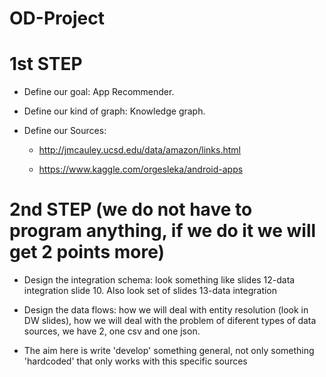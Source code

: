 # OD-Project


# 1st STEP 

  - Define our goal: App Recommender.

  - Define our kind of graph: Knowledge graph.

  - Define our Sources: 
      - http://jmcauley.ucsd.edu/data/amazon/links.html

      - https://www.kaggle.com/orgesleka/android-apps


# 2nd STEP (we do not have to program anything, if we do it we will get 2 points more)

  - Design the integration schema: look something like slides 12-data integration slide 10. Also look set of slides 13-data integration
  
  - Design the data flows: how we will deal with entity resolution (look in DW slides), how we will deal with the problem of diferent types of data sources, we have 2, one csv and one json.
  
  - The aim here is  write 'develop' something general, not only something 'hardcoded' that only works with this specific sources
  






